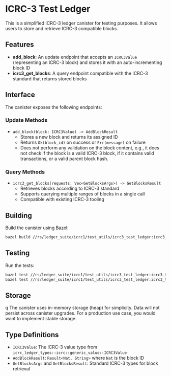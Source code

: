 # ICRC-3 Test Ledger

This is a simplified ICRC-3 ledger canister for testing purposes. It allows users to store and retrieve ICRC-3
compatible blocks.

## Features

- **add_block**: An update endpoint that accepts an `ICRC3Value` (representing an ICRC-3 block) and stores it with an
  auto-incrementing block ID
- **icrc3_get_blocks**: A query endpoint compatible with the ICRC-3 standard that returns stored blocks

## Interface

The canister exposes the following endpoints:

### Update Methods

- `add_block(block: ICRC3Value) -> AddBlockResult`
    - Stores a new block and returns its assigned ID
    - Returns `Ok(block_id)` on success or `Err(message)` on failure
    - Does not perform any validation on the block content, e.g., it does not check if the block is a valid ICRC-3
      block, if it contains valid transactions, or a valid parent block hash.

### Query Methods

- `icrc3_get_blocks(requests: Vec<GetBlocksArgs>) -> GetBlocksResult`
    - Retrieves blocks according to ICRC-3 standard
    - Supports querying multiple ranges of blocks in a single call
    - Compatible with existing ICRC-3 tooling

## Building

Build the canister using Bazel:

```bash
bazel build //rs/ledger_suite/icrc1/test_utils/icrc3_test_ledger:icrc3_test_ledger_canister.wasm.gz
```

## Testing

Run the tests:

```bash
bazel test //rs/ledger_suite/icrc1/test_utils/icrc3_test_ledger:icrc3_test_ledger_canister_test
bazel test //rs/ledger_suite/icrc1/test_utils/icrc3_test_ledger:icrc3_test_ledger_integration_test
```

## Storage

q
The canister uses in-memory storage (heap) for simplicity. Data will not persist across canister upgrades. For a
production use case, you would want to implement stable storage.

## Type Definitions

- `ICRC3Value`: The ICRC-3 value type from `icrc_ledger_types::icrc::generic_value::ICRC3Value`
- `AddBlockResult`: `Result<Nat, String>` where `Nat` is the block ID
- `GetBlocksArgs` and `GetBlocksResult`: Standard ICRC-3 types for block retrieval
